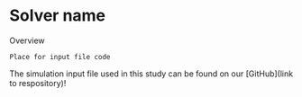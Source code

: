 # Solver name

Overview
```
Place for input file code
```
The simulation input file used in this study can be found on our [GitHub](link to respository)!
